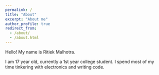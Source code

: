 ```yaml
---
permalink: /
title: "About"
excerpt: "About me"
author_profile: true
redirect_from:
  - /about/
  - /about.html
---
```


Hello! My name is Ritiek Malhotra.

I am 17 year old, currently a 1st year college student. I spend most of my time tinkering with electronics and writing code.
